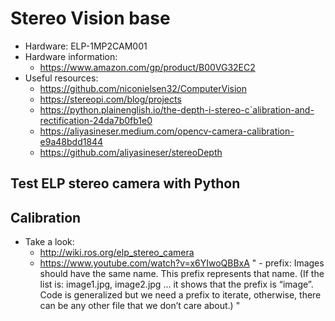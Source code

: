 # Stereo Vision base

- Hardware: ELP-1MP2CAM001
- Hardware information:
  - https://www.amazon.com/gp/product/B00VG32EC2
- Useful resources:
  - https://github.com/niconielsen32/ComputerVision 
  - https://stereopi.com/blog/projects
  - https://python.plainenglish.io/the-depth-i-stereo-c`alibration-and-rectification-24da7b0fb1e0
  - https://aliyasineser.medium.com/opencv-camera-calibration-e9a48bdd1844
  - https://github.com/aliyasineser/stereoDepth

## Test ELP stereo camera with Python

## Calibration

- Take a look: 
  - http://wiki.ros.org/elp_stereo_camera 
  - https://www.youtube.com/watch?v=x6YIwoQBBxA 
    " - prefix: Images should have the same name. This prefix represents that name. (If the list is: image1.jpg, image2.jpg … it shows that the prefix is “image”. Code is generalized but we need a prefix to iterate, otherwise, there can be any other file that we don’t care about.) "